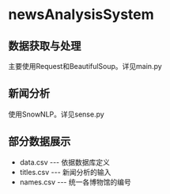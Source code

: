 # newsAnalysisSystem
## 数据获取与处理
   主要使用Request和BeautifulSoup。详见main.py
## 新闻分析
   使用SnowNLP。详见sense.py
## 部分数据展示
   + data.csv --- 依据数据库定义
   + titles.csv --- 新闻分析的输入
   + names.csv --- 统一各博物馆的编号